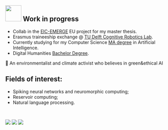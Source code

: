 ## <img src="https://media0.giphy.com/media/LDNJQFfOEs2TmogZDs/giphy.gif?cid=ecf05e47y3v12ibqoy08gbmr1tkxmupx694efteoa8h1ijh5&rid=giphy.gif&ct=s" style="width: 50px;">  Work in progress

- Collab in the [EIC-EMERGE](https://eic-emerge.eu/) EU project for my master thesis.
- Erasmus traineeship exchange @ [TU Delft Cognitive Robotics Lab](https://www.tudelft.nl/me/over/afdelingen/cognitive-robotics-cor).
- Currently studying for my Computer Science [MA degree](https://didattica.di.unipi.it/laurea-magistrale-in-informatica/curricula/curriculum-artificial-intelligence/) in Artificial Intelligence.
- Digital Humanities [Bachelor Degree](https://infouma.fileli.unipi.it/).

🌱 An environmentalist and climate activist who believes in green&ethical AI


<!-- 📚  Mainly interested in bio-inspired NNs and AI applications to language and humanities
-->
## Fields of interest:
  - Spiking neural networks and neuromorphic computing;
  - Reservoir computing;
  - Natural language processing.


<!--[![Top Langs](https://github-readme-stats.vercel.app/api/top-langs/?username=francescapoli98&layout=compact&langs_count=6&theme=synthwave)](https://github.com/anuraghazra/github-readme-stats)-->

</br>

[![](https://img.shields.io/badge/-Telegram-informational?style=for-the-badge&logo=telegram&logoColor=white&color=229ED9)](https://t.me/frankiexrpisa) 
[![](https://img.shields.io/badge/-LinkedIn-informational?style=for-the-badge&logo=linkedin&logoColor=white&color=2867B2)](https://www.linkedin.com/in/francesca-poli-ai-dh) 
[![](https://img.shields.io/badge/ProtonMail-8B89CC?style=for-the-badge&logo=protonmail&logoColor=white)](mailto:francescapolif@protonmail.com)


<!--
## Some of my previous work
[![Readme Card](https://github-readme-stats.vercel.app/api/pin/?username=francescapoli98&repo=bachelor-thesis-project&theme=omni)](https://github.com/francescapoli98/bachelor-thesis-project) 
<br/>
[![Readme Card](https://github-readme-stats.vercel.app/api/pin/?username=francescapoli98&repo=text-encoding&theme=omni)](https://github.com/francescapoli98/text-encoding) 
<br/>
[![Readme Card](https://github-readme-stats.vercel.app/api/pin/?username=francescapoli98&repo=computational-linguistics&theme=omni)](https://github.com/francescapoli98/computational-linguistics) -->

